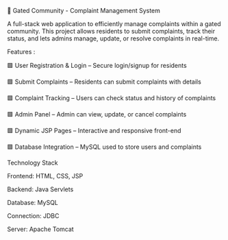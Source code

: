 🏢 Gated Community - Complaint Management System

A full-stack web application to efficiently manage complaints within a gated community. This project allows residents to submit complaints, track their status, and lets admins manage, update, or resolve complaints in real-time.

Features :

🟩 User Registration & Login – Secure 
login/signup for residents

🟩 Submit Complaints – Residents can submit complaints with details

🟩 Complaint Tracking – Users can check status and history of complaints

🟩 Admin Panel – Admin can view, update, or cancel complaints

🟩 Dynamic JSP Pages – Interactive and responsive front-end

🟩 Database Integration – MySQL used to store users and complaints

Technology Stack

Frontend: HTML, CSS, JSP

Backend: Java Servlets

Database: MySQL

Connection: JDBC

Server: Apache Tomcat
